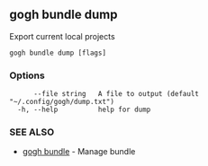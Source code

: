 ## gogh bundle dump

Export current local projects

```
gogh bundle dump [flags]
```

### Options

```
      --file string   A file to output (default "~/.config/gogh/dump.txt")
  -h, --help          help for dump
```

### SEE ALSO

* [gogh bundle](gogh_bundle.md)	 - Manage bundle

